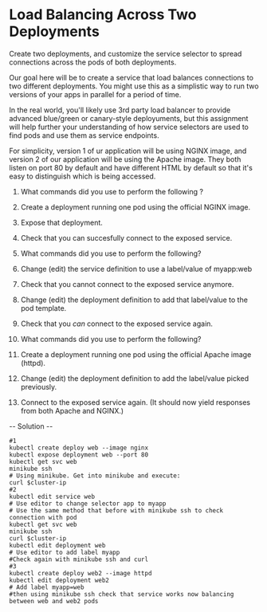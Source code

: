 # Load Balancing Across Two Deployments
Create two deployments, and customize the service selector to spread connections across the pods of both deployments.

Our goal here will be to create a service that load balances connections to two different deployments. You might use this as a simplistic way to run two versions of your apps in parallel for a period of time.

In the real world, you'll likely use 3rd party load balancer to provide advanced blue/green or canary-style deployuments, but this assignment will help further your understanding of how service selectors are used to find pods and use them as service endpoints.

For simplicity, version 1 of ur application will be using NGINX image, and version 2 of our application will be using the Apache image. They both listen on port 80 by default and have different HTML by default so that it's easy to distinguish which is being accessed.

1. What commands did you use to perform the following ?
  1. Create a deployment running one pod using the official NGINX image.
  2. Expose that deployment.
  3. Check that you can succesfully connect to the exposed service.

2. What commands did you use to perform the following?
  1. Change (edit) the service definition to use a label/value of myapp:web
  2. Check that you cannot connect to the exposed service anymore.
  3. Change (edit) the deployment definition to add that label/value to the pod template.
  4. Check that you *can* connect to the exposed service again.

3. What commands did you use to perform the following?
  1. Create a deployment running one pod using the official Apache image (httpd).
  2. Change (edit) the deployment definition to add the label/value picked previously.
  3. Connect to the exposed service again.
  (It should now yield responses from both Apache and NGINX.)

-- Solution --
```shell
#1
kubectl create deploy web --image nginx
kubectl expose deployment web --port 80
kubectl get svc web
minikube ssh
# Using minikube. Get into minikube and execute:
curl $cluster-ip
#2
kubectl edit service web
# Use editor to change selector app to myapp
# Use the same method that before with minikube ssh to check connection with pod
kubectl get svc web
minikube ssh
curl $cluster-ip
kubectl edit deployment web
# Use editor to add label myapp
#Check again with minikube ssh and curl
#3
kubectl create deploy web2 --image httpd
kubectl edit deployment web2
# Add label myapp=web
#then using minikube ssh check that service works now balancing between web and web2 pods
```
